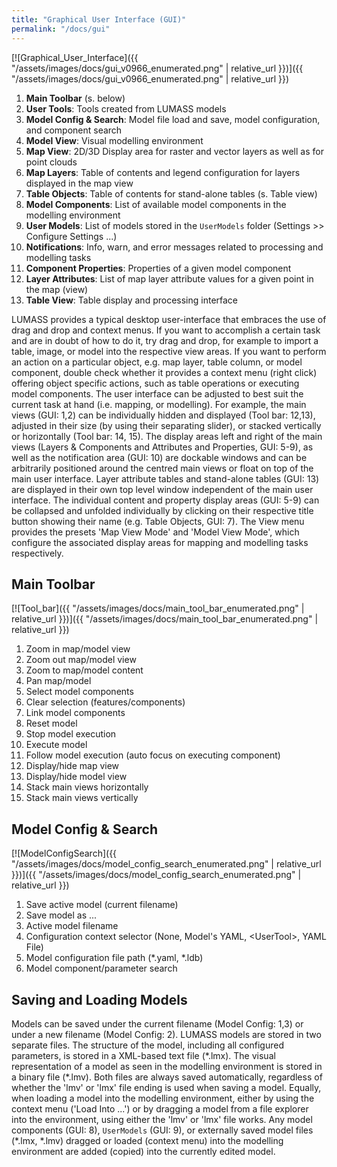 ```yaml
---
title: "Graphical User Interface (GUI)"
permalink: "/docs/gui"
--- 
```

<link rel="shortcut icon" type="image/x-icon" href="../LUMASS_icon_64.ico">

[![Graphical_User_Interface]({{ "/assets/images/docs/gui_v0966_enumerated.png" | relative_url }})]({{ "/assets/images/docs/gui_v0966_enumerated.png" | relative_url }})<br>

1. **Main Toolbar** (s. below)
2. **User Tools**: Tools created from LUMASS models
3. **Model Config & Search**: Model file load and save, model configuration, and component search
4. **Model View**: Visual modelling environment
5. **Map View**: 2D/3D Display area for raster and vector layers as well as for point clouds
6. **Map Layers**: Table of contents and legend configuration for layers displayed in the map view 
7. **Table Objects**: Table of contents for stand-alone tables (s. Table view)
8. **Model Components**: List of available model components in the modelling environment
9. **User Models**: List of models stored in the `UserModels` folder (Settings >> Configure Settings ...) 
10. **Notifications**: Info, warn, and error messages related to processing and modelling tasks
11. **Component Properties**: Properties of a given model component
12. **Layer Attributes**: List of map layer attribute values for a given point in the map (view) 
13. **Table View**: Table display and processing interface

LUMASS provides a typical desktop user-interface that embraces the use of drag and drop and context menus. If you want to accomplish a certain task and are in doubt of how to do it, try drag and drop, for example to import a table, image, or model into the respective view areas. If you want to perform an action on a particular object, e.g. map layer, table column, or model component, double check whether it provides a context menu (right click) offering object specific actions, such as table operations or executing model components.
The user interface can be adjusted to best suit the current task at hand (i.e. mapping, or modelling). For example, the main views (GUI: 1,2) can be individually hidden and displayed (Tool bar: 12,13), adjusted in their size (by using their separating slider), or stacked vertically or horizontally (Tool bar: 14, 15). The display areas left and right of the main views (Layers & Components and Attributes and Properties, GUI: 5-9), as well as the notification area (GUI: 10) are dockable windows and can be arbitrarily positioned around the centred main views or float on top of the main user interface. Layer attribute tables and stand-alone tables (GUI: 13) are displayed in their own top level window independent of the main user interface.
The individual content and property display areas (GUI: 5-9) can be collapsed and unfolded individually by clicking on their respective title button showing their name (e.g. Table Objects, GUI: 7). The View menu provides the presets 'Map View Mode' and 'Model View Mode', which configure the associated display areas for mapping and modelling tasks respectively. 

## Main Toolbar

[![Tool_bar]({{ "/assets/images/docs/main_tool_bar_enumerated.png" | relative_url }})]({{ "/assets/images/docs/main_tool_bar_enumerated.png" | relative_url }})<br>

1. Zoom in map/model view
2. Zoom out map/model view
3. Zoom to map/model content
4. Pan map/model
5. Select model components
6. Clear selection (features/components)
7. Link model components
8. Reset model
9. Stop model execution
10. Execute model
11. Follow model execution (auto focus on executing component)
12. Display/hide map view
13. Display/hide model view
14. Stack main views horizontally
15. Stack main views vertically

## Model Config & Search

[![ModelConfigSearch]({{ "/assets/images/docs/model_config_search_enumerated.png" | relative_url }})]({{ "/assets/images/docs/model_config_search_enumerated.png" | relative_url }})<br>

1. Save active model (current filename)
2. Save model as ...
3. Active model filename
4. Configuration context selector (None, Model's YAML, \<UserTool\>, YAML File)
5. Model configuration file path (*.yaml, *.ldb)
6. Model component/parameter search

## Saving and Loading Models

Models can be saved under the current filename (Model Config: 1,3) or under a new filename (Model Config: 2). LUMASS models are stored in two separate files. The  structure of the model, including all configured parameters, is stored in a XML-based text file (\*.lmx). The visual representation of a model as seen in the modelling environment is stored in a binary file (\*.lmv). Both files are always saved automatically, regardless of whether the 'lmv' or 'lmx' file ending is used when saving a model. Equally, when loading a model into the modelling environment, either by using the context menu ('Load Into ...') or by dragging a model from a file explorer into the environment, using either the 'lmv' or 'lmx' file works. Any model components (GUI: 8), `UserModels` (GUI: 9), or externally saved model files (*.lmx, *.lmv) dragged or loaded (context menu) into the modelling environment are added (copied) into the currently edited model. 
